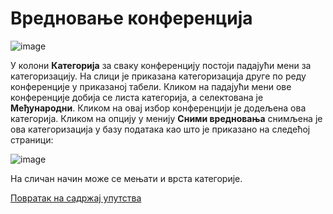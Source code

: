 # Вредновање конференција

![image](https://user-images.githubusercontent.com/29538544/159046004-fb2e4030-55be-42c7-ba0e-18c787814f4d.png)

У колони **Категорија** за сваку конференцију постоји падајући мени за категоризацију. На слици је приказана категоризација друге по реду конференције у приказаној табели. Кликом на падајући мени ове конференције добија се листа категорија, а селектована је **Међународни**. Кликом на овај избор конференцији је додељена ова категорија. Кликом на опцију у менију **Сними вредновања** снимљена је ова категоризација у базу података као што је приказано на следећој страници:

![image](https://user-images.githubusercontent.com/29538544/159046407-ab900c0c-e1ab-4311-bbf4-21d2a902f7c9.png)

На сличан начин може се мењати и врста категорије.

[Повратак на садржај упутства](../../uputstvoVrednovanjeKonferencija.md#садржај)
